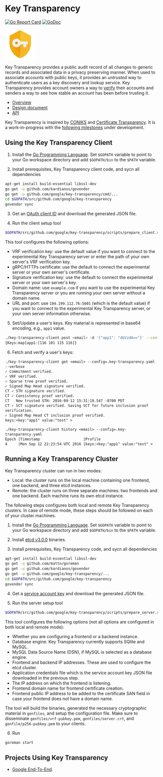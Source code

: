 # Key Transparency

[![Go Report Card](https://goreportcard.com/badge/github.com/google/key-transparency)](https://goreportcard.com/report/github.com/google/key-transparency)
[![GoDoc](https://godoc.org/github.com/google/key-transparency?status.svg)](https://godoc.org/github.com/google/key-transparency)

![Key Transparency Logo](docs/images/logo.png)

Key Transparency provides a public audit record of all changes to generic
records and associated data in a privacy preserving manner.  When used to
associate accounts with public keys, it provides an _untrusted_ way to
authenticate users as a key discovery and lookup service.  Key Transparency
provides account owners a way to [verify](docs/verification.md) their accounts
and senders a way to see how stable an account has been before trusting it.

* [Overview](docs/overview.md)
* [Design document](docs/design.md)
* [API](docs/http_apis.md)

Key Transparency is inspired by [CONIKS](https://eprint.iacr.org/2014/1004.pdf)
and [Certificate Transparency](https://www.certificate-transparency.org/).
It is a work-in-progress with the [following
milestones](https://github.com/google/key-transparency/milestones) under
development.


## Using the Key Transparency Client

1. Install the [Go Programming Language](https://golang.org/doc/install). Set `$GOPATH` variable to point to your Go workspace directory and add `$GOPATH/bin` to the `$PATH` variable.

2. Install prerequisites, Key Transparency client code, and sycn all dependencies

  ```sh
  apt-get install build-essential libssl-dev
  go get -u github.com/kardianos/govendor
  go get -u github.com/google/key-transparency/cmd/...
  cd $GOPATH/src/github.com/google/key-transparency
  govendor sync
  ```

3. Get an [OAuth client ID](https://console.developers.google.com/apis/credentials) and download the generated JSON file.

4. Run the client setup tool

  ```sh
  $GOPATH/src/github.com/google/key-transparency/scripts/prepare_client.sh
  ```
  
  This tool configures the following options:
  * VRF verification key: use the default value if you want to connect to the experimental Key Transparency server or enter the path of your own server's VRF verification key.
  * gRPC/HTTPs certificate: use the default to connect the experimental server or your own server's certificate.
  * Signature verification key: use the default to connect the experimental server or your own server's key.
  * Domain name: use `example.com` if you want to use the experimental Key Transparency server or you are running your own server without a domain name.
  * URL and port: use `104.199.112.76:5001` (which is the default value) if you want to connect to the experimental Key Transparency server, or your own server information otherwise.

5. Set/Update a user's keys. Key material is represented in base64 encoding, e.g., `app1` value.

  ```sh
  ./key-transparency-client post <email> -d '{"app1": "dGVzdA=="}' --config=./.key-transparency.yaml
  {Keys:map[app1:[116 101 115 116]}

  ```

6. Fetch and verify a user's keys:

  ```
  ./key-transparency-client get <email> --config=.key-transparency.yaml --verbose
  ✓ Commitment verified.
  ✓ VRF verified.
  ✓ Sparse tree proof verified.
  ✓ Signed Map Head signature verified.
  CT ✓ STH signature verified.
  CT ✓ Consistency proof verified.
  CT   New trusted STH: 2016-09-12 15:31:19.547 -0700 PDT
  CT ✓ SCT signature verified. Saving SCT for future inclusion proof verification.
  ✓ Signed Map Head CT inclusion proof verified.
  keys:<key:"app1" value:"test" >
  ```

  ```
  ./key-transparency-client history <email> --config=.key-transparency.yaml
  Epoch |Timestamp                    |Profile
  4     |Mon Sep 12 22:23:54 UTC 2016 |keys:<key:"app1" value:"test" >
  ```


## Running a Key Transparency Cluster

Key Transparency cluster can run in two modes:

* Local: the cluster runs on the local machine containing one frontend, one backend, and three etcd instances.
* Remote: the cluster runs on three separate machines: two frontends and one backend. Each machine runs its own etcd instance.

The following steps configures both local and remote Key Transparency clusters. In case of remote mode, these steps should be followed on each of your cluster machines.

1. Install the [Go Programming Language](https://golang.org/doc/install). Set `$GOPATH` variable to point to your Go workspace directory and add `$GOPATH/bin` to the `$PATH` variable.

2. Install [etcd v3.0.0](https://github.com/coreos/etcd/releases/tag/v3.0.0) binaries.

3. Install prerequisites, Key Transparency code, and sycn all dependencies

  ```sh
  apt-get install build-essential libssl-dev
  go get -u github.com/mattn/goreman
  go get -u github.com/kardianos/govendor
  go get -u github.com/google/key-transparency/...
  cd $GOPATH/src/github.com/google/key-transparency
  govendor sync
  ```

4. Get a [service account key](https://console.developers.google.com/apis/credentials) and download the generated JSON file.

5. Run the server setup tool

  ```sh
  $GOPATH/src/github.com/google/key-transparency/scripts/prepare_server.sh
  ```

  This tool configures the following options (not all options are configured in both local and remote mode):
  * Whether you are configuring a frontend or a backend instance.
  * Database engine. Key Transparency currently supports SQlite and MySQL.
  * MySQL Data Source Name (DSN), if MySQL is selected as a database engine.
  * Frontend and backend IP addresses. These are used to configure the etcd cluster.
  * Application credentials file which is the service account key JSON file downloaded in the previous step.
  * The IP address on which the frontend is listening.
  * Frontend domain name for frontend certificate creation.
  * Frontend public IP address to be added to the certificate SAN field in case your frontend does not have a domain name.

  The tool will build the binaries, generated the necessary cryptographic material in `genfiles`, and setup the configuration file. Make sure to disseminate `genfiles/vrf-pubkey.pem`, `genfiles/server.crt`, and `genfile/p256-pubkey.pem` to your clients.

6. Run

  ```sh
  goreman start
  ```

## Projects Using Key Transparency
* [Google End-To-End](https://github.com/google/end-to-end).

